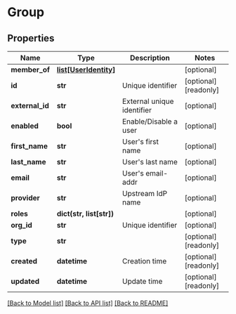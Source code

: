 # Group

## Properties
Name | Type | Description | Notes
------------ | ------------- | ------------- | -------------
**member_of** | [**list[UserIdentity]**](UserIdentity.md) |  | [optional] 
**id** | **str** | Unique identifier | [optional] [readonly] 
**external_id** | **str** | External unique identifier | [optional] 
**enabled** | **bool** | Enable/Disable a user | [optional] 
**first_name** | **str** | User&#39;s first name | [optional] 
**last_name** | **str** | User&#39;s last name | [optional] 
**email** | **str** | User&#39;s email-addr | [optional] 
**provider** | **str** | Upstream IdP name | [optional] 
**roles** | **dict(str, list[str])** |  | [optional] 
**org_id** | **str** | Unique identifier | [optional] 
**type** | **str** |  | [optional] [readonly] 
**created** | **datetime** | Creation time | [optional] [readonly] 
**updated** | **datetime** | Update time | [optional] [readonly] 

[[Back to Model list]](../README.md#documentation-for-models) [[Back to API list]](../README.md#documentation-for-api-endpoints) [[Back to README]](../README.md)


